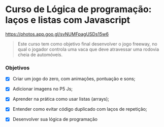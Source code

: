 # Curso de Lógica de programação: laços e listas com Javascript

https://photos.app.goo.gl/svNUMFpagUSDs15w6


> Este curso tem como objetivo final desenvolver o jogo freeway, no qual o jogador controla uma vaca que deve atravessar uma rodovia cheia de automóveis.

### Objetivos

- [x] Criar um jogo do zero, com animações, pontuação e sons;
- [x] Adicionar imagens no P5 Js;
- [x] Aprender na prática como usar listas (arrays);
- [x] Entender como evitar código duplicado com laços de repetição;
- [x] Desenvolver sua lógica de programação


